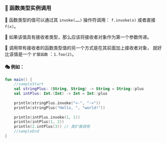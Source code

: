  
### 🌈 函数类型实例调用

🚀 函数类型的值可以通过其 `invoke(……)` 操作符调用：
`f.invoke(x)` 或者直接 `f(x)`。

🔧 如果该值具有接收者类型，那么应该将接收者对象作为第一个参数传递。

🌟 调用带有接收者的函数类型值的另一个方式是在其前面加上接收者对象，
就好比该值是一个 `扩展函数` ：`1.foo(2)`。

#### 🎭 例如：

```kotlin
fun main() {
    //sampleStart
    val stringPlus: (String, String) -> String = String::plus
    val intPlus: Int.(Int) -> Int = Int::plus
    
    println(stringPlus.invoke("<-", "->"))
    println(stringPlus("Hello, ", "world!"))
    
    println(intPlus.invoke(1, 1))
    println(intPlus(1, 2))
    println(2.intPlus(3)) // 类扩展调用
    //sampleEnd
}
```
